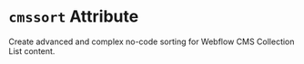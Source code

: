# `cmssort` Attribute

Create advanced and complex no-code sorting for Webflow CMS Collection List content.
